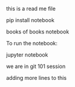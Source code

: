 this is a read me file

pip install notebook 

books of books notebook

To run the notebook:

jupyter notebook

we are in git 101 session

adding more lines to this
